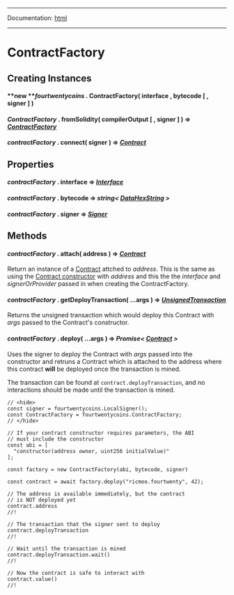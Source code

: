 -----

Documentation: [html](https://420integrated.com/wiki/)

-----

ContractFactory
===============

Creating Instances
------------------

#### **new ***fourtwentycoins* . **ContractFactory**( interface , bytecode [ , signer ] )



#### *ContractFactory* . **fromSolidity**( compilerOutput [ , signer ] ) => *[ContractFactory](/v5/api/contract/contract-factory/)*



#### *contractFactory* . **connect**( signer ) => *[Contract](/v5/api/contract/contract/)*



Properties
----------

#### *contractFactory* . **interface** => *[Interface](/v5/api/utils/abi/interface/)*



#### *contractFactory* . **bytecode** => *string< [DataHexString](/v5/api/utils/bytes/#DataHexString) >*



#### *contractFactory* . **signer** => *[Signer](/v5/api/signer/#Signer)*



Methods
-------

#### *contractFactory* . **attach**( address ) => *[Contract](/v5/api/contract/contract/)*

Return an instance of a [Contract](/v5/api/contract/contract/) attched to *address*. This is the same as using the [Contract constructor](/v5/api/contract/contract/#Contract--creating) with *address* and this the the *interface* and *signerOrProvider* passed in when creating the ContractFactory.


#### *contractFactory* . **getDeployTransaction**( ...args ) => *[UnsignedTransaction](/v5/api/utils/transactions/#UnsignedTransaction)*

Returns the unsigned transaction which would deploy this Contract with *args* passed to the Contract's constructor.


#### *contractFactory* . **deploy**( ...args ) => *Promise< [Contract](/v5/api/contract/contract/) >*

Uses the signer to deploy the Contract with *args* passed into the constructor and retruns a Contract which is attached to the address where this contract **will** be deployed once the transaction is mined.

The transaction can be found at `contract.deployTransaction`, and no interactions should be made until the transaction is mined.


```
// <hide>
const signer = fourtwentycoins.LocalSigner();
const ContractFactory = fourtwentycoins.ContractFactory;
// </hide>

// If your contract constructor requires parameters, the ABI
// must include the constructor
const abi = [
  "constructor(address owner, uint256 initialValue)"
];

const factory = new ContractFactory(abi, bytecode, signer)

const contract = await factory.deploy("ricmoo.fourtwenty", 42);

// The address is available immediately, but the contract
// is NOT deployed yet
contract.address
//!

// The transaction that the signer sent to deploy
contract.deployTransaction
//!

// Wait until the transaction is mined
contract.deployTransaction.wait()
//!

// Now the contract is safe to interact with
contract.value()
//!
```

